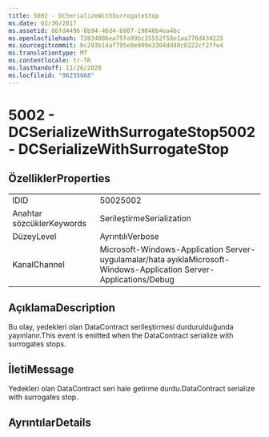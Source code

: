 ```yaml
---
title: 5002 - DCSerializeWithSurrogateStop
ms.date: 03/30/2017
ms.assetid: 66fd4496-8b94-46d4-b987-19040b4ea4bc
ms.openlocfilehash: 73834086ea75fa99bc35552f58e1aa776d434225
ms.sourcegitcommit: bc293b14af795e0e999e3304dd40c0222cf2ffe4
ms.translationtype: MT
ms.contentlocale: tr-TR
ms.lasthandoff: 11/26/2020
ms.locfileid: "96235668"
---
```

# <a name="5002---dcserializewithsurrogatestop"></a><span data-ttu-id="c9f79-102">5002 - DCSerializeWithSurrogateStop</span><span class="sxs-lookup"><span data-stu-id="c9f79-102">5002 - DCSerializeWithSurrogateStop</span></span>

## <a name="properties"></a><span data-ttu-id="c9f79-103">Özellikler</span><span class="sxs-lookup"><span data-stu-id="c9f79-103">Properties</span></span>  
  
|||  
|-|-|  
|<span data-ttu-id="c9f79-104">ID</span><span class="sxs-lookup"><span data-stu-id="c9f79-104">ID</span></span>|<span data-ttu-id="c9f79-105">5002</span><span class="sxs-lookup"><span data-stu-id="c9f79-105">5002</span></span>|  
|<span data-ttu-id="c9f79-106">Anahtar sözcükler</span><span class="sxs-lookup"><span data-stu-id="c9f79-106">Keywords</span></span>|<span data-ttu-id="c9f79-107">Serileştirme</span><span class="sxs-lookup"><span data-stu-id="c9f79-107">Serialization</span></span>|  
|<span data-ttu-id="c9f79-108">Düzey</span><span class="sxs-lookup"><span data-stu-id="c9f79-108">Level</span></span>|<span data-ttu-id="c9f79-109">Ayrıntılı</span><span class="sxs-lookup"><span data-stu-id="c9f79-109">Verbose</span></span>|  
|<span data-ttu-id="c9f79-110">Kanal</span><span class="sxs-lookup"><span data-stu-id="c9f79-110">Channel</span></span>|<span data-ttu-id="c9f79-111">Microsoft-Windows-Application Server-uygulamalar/hata ayıkla</span><span class="sxs-lookup"><span data-stu-id="c9f79-111">Microsoft-Windows-Application Server-Applications/Debug</span></span>|  
  
## <a name="description"></a><span data-ttu-id="c9f79-112">Açıklama</span><span class="sxs-lookup"><span data-stu-id="c9f79-112">Description</span></span>  

 <span data-ttu-id="c9f79-113">Bu olay, yedekleri olan DataContract serileştirmesi durdurulduğunda yayınlanır.</span><span class="sxs-lookup"><span data-stu-id="c9f79-113">This event is emitted when the DataContract serialize with surrogates stops.</span></span>  
  
## <a name="message"></a><span data-ttu-id="c9f79-114">İleti</span><span class="sxs-lookup"><span data-stu-id="c9f79-114">Message</span></span>  

 <span data-ttu-id="c9f79-115">Yedekleri olan DataContract seri hale getirme durdu.</span><span class="sxs-lookup"><span data-stu-id="c9f79-115">DataContract serialize with surrogates stop.</span></span>  
  
## <a name="details"></a><span data-ttu-id="c9f79-116">Ayrıntılar</span><span class="sxs-lookup"><span data-stu-id="c9f79-116">Details</span></span>
